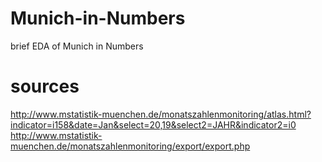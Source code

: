 # Munich-in-Numbers
brief EDA of Munich in Numbers

# sources
http://www.mstatistik-muenchen.de/monatszahlenmonitoring/atlas.html?indicator=i158&date=Jan&select=20,19&select2=JAHR&indicator2=i0
http://www.mstatistik-muenchen.de/monatszahlenmonitoring/export/export.php
